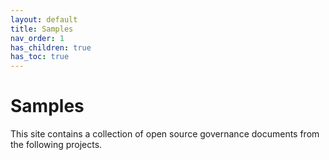 ```yaml
---
layout: default
title: Samples
nav_order: 1
has_children: true
has_toc: true
---
```

[//]: # (SPDX-License-Identifier: CC-BY-4.0)

# Samples

This site contains a collection of open source governance documents from the following projects.
